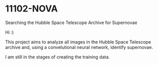 # 11102-NOVA
Searching the Hubble Space Telescope Archive for Supernovae


Hi :)

This project aims to analyze all images in the Hubble Space Telescope archive and, using a convelutional neural network, identify supernovae.

I am still in the stages of creating the training data.
